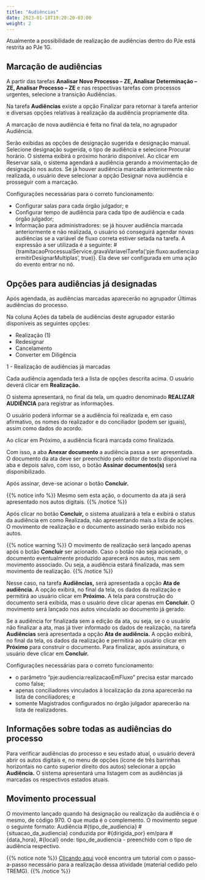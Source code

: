 ```yaml
---
title: "Audiências"
date: 2023-01-18T19:20:20-03:00
weight: 2
---
```


Atualmente a possibilidade de realização de audiências dentro do PJe está restrita ao PJe 1G.

## Marcação de audiências
A partir das tarefas **Analisar Novo Processo – ZE, Analisar Determinação – ZE, Analisar Processo – ZE** e nas respectivas tarefas com processos urgentes, selecione a transição Audiências.

Na tarefa **Audiências** existe a opção Finalizar para retornar à tarefa anterior e diversas opções relativas à realização da audiência propriamente dita.

A marcação de nova audiência é feita no final da tela, no agrupador Audiência.

Serão exibidas as opções de designação sugerida e designação manual. Selecione designação sugerida, o tipo de audiência e selecione Procurar horário. O sistema exibirá o próximo horário disponível. Ao clicar em Reservar sala, o sistema agendará a audiência gerando a movimentação de designação nos autos. Se já houver audiência marcada anteriormente não realizada, o usuário deve selecionar a opção Designar nova audiência e prosseguir com a marcação.

Configurações necessárias para o correto funcionamento: 
+ Configurar salas para cada órgão julgador; e
+ Configurar tempo de audiência para cada tipo de audiência e cada órgão julgador; 
+ Informação para administradores: se já houver audiência marcada anteriormente e não realizada, o usuário só conseguirá agendar novas audiências se a variável de fluxo correta estiver setada na tarefa. A expressão a ser utilizada é a seguinte: #{tramitacaoProcessualService.gravaVariavelTarefa(‘pje:fluxo:audiencia:permitirDesignarMultiplas’, true)}. Ela deve ser configurada em uma ação do evento entrar no nó.

## Opções para audiências já designadas
Após agendada, as audiências marcadas aparecerão no agrupador Últimas audiências do processo. 

Na coluna Ações da tabela de audiências deste agrupador estarão disponíveis as seguintes opções:
+ Realização (1)
+ Redesignar 
+ Cancelamento 
+ Converter em Diligência

1 - Realização de audiências já marcadas

Cada audiência agendada terá a lista de opções descrita acima. O usuário deverá clicar em **Realização.**

O sistema apresentará, no final da tela, um quadro denominado **REALIZAR AUDIÊNCIA** para registrar as informações.

O usuário poderá informar se a audiência foi realizada e, em caso afirmativo, os nomes do realizador e do conciliador (podem ser iguais), assim como dados do acordo. 

Ao clicar em Próximo, a audiência ficará marcada como finalizada.

Com isso, a aba **Anexar documento** a audiência passa a ser apresentada. O documento da ata deve ser preenchido pelo editor de texto disponível na aba e depois salvo, com isso, o botão **Assinar documentos(s)** será disponibilizado.

Após assinar, deve-se acionar o botão **Concluir.**

{{% notice info %}}
Mesmo sem esta ação, o documento da ata já será apresentado nos autos digitais.
{{% /notice %}}

Após clicar no botão **Concluir,** o sistema atualizará a tela e exibirá o status da audiência em como Realizada, não apresentando mais a lista de ações. O movimento de realização e o documento assinado serão exibido nos autos. 

{{% notice warning %}}
O movimento de realização será lançado apenas após o botão **Concluir** ser acionado. Caso o botão não seja acionado, o documento eventualmente produzido aparecerá nos autos, mas sem movimento associado. Ou seja, a audiência estará finalizada, mas sem movimento de realização. 
{{% /notice %}}

Nesse caso, na tarefa **Audiências,** será apresentada a opção **Ata de audiência.** A opção exibirá, no final da tela, os dados da realização e permitirá ao usuário clicar em **Próximo.** A tela para construção do documento será exibida, mas o usuário deve clicar apenas em **Concluir.** O movimento será lançado nos autos vinculado ao documento já gerado.

Se a audiência for finalizada sem a edição da ata, ou seja, se o o usuário não finalizar a ata, mas já tiver informado os dados de realização, na tarefa **Audiências** será apresentada a opção **Ata de audiência.** A opção exibirá, no final da tela, os dados da realização e permitirá ao usuário clicar em **Próximo** para construir o documento. Para finalizar, após assinatura, o usuário deve clicar em **Concluir.**

Configurações necessárias para o correto funcionamento: 
+ o parâmetro “pje:audiencia:realizacaoEmFluxo” precisa estar marcado como false;
+ apenas conciliadores vinculados à localização da zona aparecerão na lista de conciliadores; e
+ somente Magistrados configurados no órgão julgador aparecerão na lista de realizadores.

## Informações sobre todas as audiências do processo

Para verificar audiências do processo e seu estado atual, o usuário deverá abrir os autos digitais e, no menu de opções (ícone de três barrinhas horizontais no canto superior direito dos autos) selecionar a opção **Audiência.** O sistema apresentará uma listagem com as audiências já marcadas os respectivos estados atuais.

## Movimento processual
O movimento lançado quando há designação ou realização da audiência é o mesmo, de código 970. O que muda é o complemento. O movimento segue o seguinte formato: Audiência #{tipo_de_audiencia} #{situacao_da_audiencia} conduzida por #{dirigida_por} em/para #{data_hora}, #{local} onde: tipo_de_audiencia - preenchido com o tipo de audiência respectivo.

{{% notice note %}}
[Clicando aqui](/docs/manual_audiencias.pdf) você encontra um tutorial com o passo-a-passo necessário para a realização dessa atividade (material cedido pelo TREMG).
{{% /notice %}}
